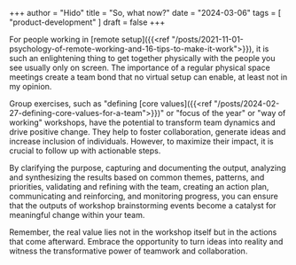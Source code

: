 +++
author = "Hido"
title = "So, what now?"
date = "2024-03-06"
tags = [
  "product-development"
]
draft = false
+++

For people working in [remote setup]({{<ref "/posts/2021-11-01-psychology-of-remote-working-and-16-tips-to-make-it-work">}}), it is such an enlightening thing to get together physically with the people you see usually only on screen. The importance of a regular physical space meetings create a team bond that no virtual setup can enable, at least not in my opinion.

Group exercises, such as "defining [core values]({{<ref "/posts/2024-02-27-defining-core-values-for-a-team">}})" or "focus of the year" or "way of working" workshops, have the potential to transform team dynamics and drive positive change. They help to foster collaboration, generate ideas and increase inclusion of individuals. However, to maximize their impact, it is crucial to follow up with actionable steps. 

By clarifying the purpose, capturing and documenting the output, analyzing and synthesizing the results based on common themes, patterns, and priorities, validating and refining with the team, creating an action plan, communicating and reinforcing, and monitoring progress, you can ensure that the outputs of workshop brainstorming events become a catalyst for meaningful change within your team.

Remember, the real value lies not in the workshop itself but in the actions that come afterward. Embrace the opportunity to turn ideas into reality and witness the transformative power of teamwork and collaboration.